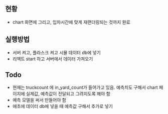 ## 현황
- chart 화면에 그리고, 입차시간에 맞게 재랜더링되는 것까지 완료

## 실행방법
- 서버 켜고, 플라스크 켜고 시뮬 데이터 db에 넣기
- 리액트 start 하고 서버에서 데이터 가져오기

## Todo
- 현재는 truckcount 에 in_yard_count가 들어가고 있음. 예측치도 구해서 chart 페이지에 실제값, 예측값이 전달되고 그려지도록 해야 함
- 예측 모델을 써서 만들어야 함
- 애초에 데이터 db에 넣을 때 예측값 구해서 추가로 넣기